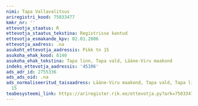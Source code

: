 ```yaml
---
nimi: Tapa Vallavalitsus
ariregistri_kood: 75033477
kmkr_nr: ''
ettevotja_staatus: R
ettevotja_staatus_tekstina: Registrisse kantud
ettevotja_esmakande_kpv: 02.01.2006
ettevotja_aadress: .na
asukoht_ettevotja_aadressis: Pikk tn 15
asukoha_ehak_kood: 8140
asukoha_ehak_tekstina: Tapa linn, Tapa vald, Lääne-Viru maakond
indeks_ettevotja_aadressis: '45106'
ads_adr_id: 2755336
ads_ads_oid: .na
ads_normaliseeritud_taisaadress: Lääne-Viru maakond, Tapa vald, Tapa linn, Pikk tn
  15
teabesysteemi_link: https://ariregister.rik.ee/ettevotja.py?ark=75033477&ref=rekvisiidid
---
```

